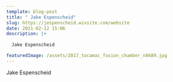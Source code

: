 ```yaml
---
template: blog-post
title: " Jake Espenscheid"
slug: https://jespenscheid.wixsite.com/website
date: 2021-02-12 15:06
description: |+
  
  Jake Espenscheid

featuredImage: /assets/2017_tocamac_fusion_chamber_n0689.jpg
---
```


Jake Espenscheid

